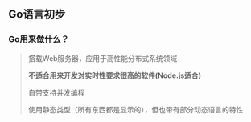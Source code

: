## Go语言初步

### Go用来做什么？

> 搭载Web服务器，应用于高性能分布式系统领域
> 
> **不适合用来开发对实时性要求很高的软件(Node.js适合)**
> 
> 自带支持并发编程
> 
> 使用静态类型（所有东西都是显示的），但也带有部分动态语言的特性